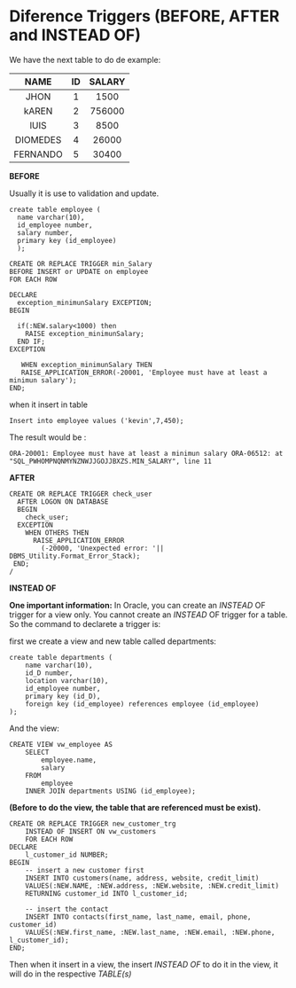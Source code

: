 # **Diference Triggers (BEFORE, AFTER  and  INSTEAD OF)**
We have the next table to do de example: 

|NAME|ID|SALARY|
| :-----: | :----: | :----:|
|JHON| 1 | 1500|
|kAREN | 2 | 756000|
|lUIS | 3 | 8500|
|DIOMEDES | 4 | 26000|
|FERNANDO | 5 | 30400|

**BEFORE**

Usually it is use to validation and update.
```
create table employee ( 
  name varchar(10), 
  id_employee number,
  salary number, 
  primary key (id_employee)
  );
```
```
CREATE OR REPLACE TRIGGER min_Salary
BEFORE INSERT or UPDATE on employee
FOR EACH ROW 

DECLARE
  exception_minimunSalary EXCEPTION;
BEGIN
    
  if(:NEW.salary<1000) then
    RAISE exception_minimunSalary;  
  END IF;
EXCEPTION 

   WHEN exception_minimunSalary THEN 
   RAISE_APPLICATION_ERROR(-20001, 'Employee must have at least a minimun salary');
END;    

```

when it insert in table 

```
Insert into employee values ('kevin',7,450);
```
The result would be :  

```
ORA-20001: Employee must have at least a minimun salary ORA-06512: at "SQL_PWHOMPNQNMYNZNWJJGOJJBXZS.MIN_SALARY", line 11
```



**AFTER**

```
CREATE OR REPLACE TRIGGER check_user
  AFTER LOGON ON DATABASE
  BEGIN
    check_user;
  EXCEPTION
    WHEN OTHERS THEN
      RAISE_APPLICATION_ERROR
        (-20000, 'Unexpected error: '|| DBMS_Utility.Format_Error_Stack);
 END;
/
```

**INSTEAD OF**

**One important information:** In Oracle, you can create an *INSTEAD* OF trigger for a view only. You cannot create an *INSTEAD*  OF trigger for a table. So the command to declarete a trigger is: 

first we create a view and new table called departments:

```
create table departments (
    name varchar(10),
    id_D number,
    location varchar(10),
    id_employee number,
    primary key (id_D),
    foreign key (id_employee) references employee (id_employee)
);
```
And the view:

```
CREATE VIEW vw_employee AS
    SELECT 
        employee.name, 
        salary
    FROM 
        employee
    INNER JOIN departments USING (id_employee);
```
**(Before to do the view, the table that are referenced must be exist).**

```
CREATE OR REPLACE TRIGGER new_customer_trg
    INSTEAD OF INSERT ON vw_customers
    FOR EACH ROW
DECLARE
    l_customer_id NUMBER;
BEGIN
    -- insert a new customer first
    INSERT INTO customers(name, address, website, credit_limit)
    VALUES(:NEW.NAME, :NEW.address, :NEW.website, :NEW.credit_limit)
    RETURNING customer_id INTO l_customer_id;
    
    -- insert the contact
    INSERT INTO contacts(first_name, last_name, email, phone, customer_id)
    VALUES(:NEW.first_name, :NEW.last_name, :NEW.email, :NEW.phone, l_customer_id);
END;
```
Then when it insert in a view, the insert *INSTEAD OF* to do it in the view, it will do in the respective *TABLE(s)*

